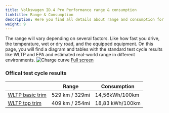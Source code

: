 ```yaml
---
title: Volkswagen ID.4 Pro Performance range & consumption
linktitle: Range & Consumption
description: Here you find all details about range and consumption for Volkswagen ID.4 Pro Performance.
weight: 9
---
```

<!-- markdownlint-disable MD033 -->

The range will vary depending on several factors. Like how fast you drive, the temperature, wet or dry road, and the equipped equipment. On this page, you will find a diagram and tables with the standard test cycle results like WLTP and EPA and estimated real-world range in different environments. 
![Charge curve](../range.svg  "Range information")
[Full screen](../range.svg)

### Offical test cycle results


| | Range  | Consumption  |
|----|-----|------|
| [WLTP basic trim](../../../../../guides/understandingrange/wltp/) | 529 km / 329mi |14,56kWh/100km | 
| [WLTP top trim](../../../../../guides/understandingrange/wltp/) | 409 km / 254mi | 18,83 kWh/100km | 
